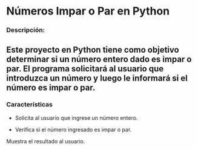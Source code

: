 # Números Impar o Par en Python
 ### Descripción:
Este proyecto en Python tiene como objetivo determinar si un número entero dado es impar o par. El programa solicitará al usuario que introduzca un número y luego le informará si el número es impar o par.
-

### Características
- Solicita al usuario que ingrese un número entero.

- Verifica si el número ingresado es impar o par.

Muestra el resultado al usuario.
